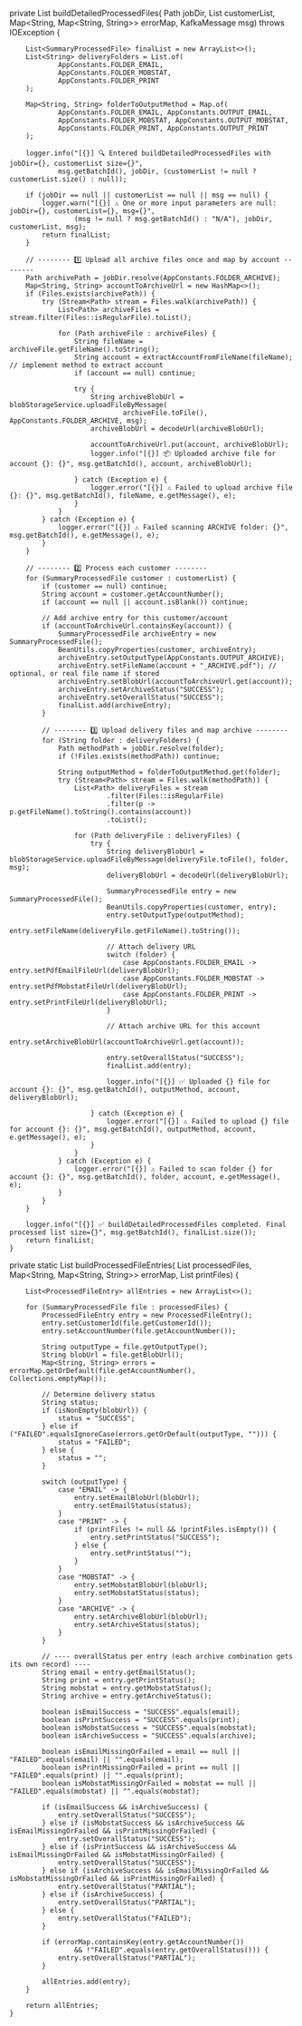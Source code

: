 private List<SummaryProcessedFile> buildDetailedProcessedFiles(
            Path jobDir,
            List<SummaryProcessedFile> customerList,
            Map<String, Map<String, String>> errorMap,
            KafkaMessage msg) throws IOException {

        List<SummaryProcessedFile> finalList = new ArrayList<>();
        List<String> deliveryFolders = List.of(
                AppConstants.FOLDER_EMAIL,
                AppConstants.FOLDER_MOBSTAT,
                AppConstants.FOLDER_PRINT
        );

        Map<String, String> folderToOutputMethod = Map.of(
                AppConstants.FOLDER_EMAIL, AppConstants.OUTPUT_EMAIL,
                AppConstants.FOLDER_MOBSTAT, AppConstants.OUTPUT_MOBSTAT,
                AppConstants.FOLDER_PRINT, AppConstants.OUTPUT_PRINT
        );

        logger.info("[{}] 🔍 Entered buildDetailedProcessedFiles with jobDir={}, customerList size={}",
                msg.getBatchId(), jobDir, (customerList != null ? customerList.size() : null));

        if (jobDir == null || customerList == null || msg == null) {
            logger.warn("[{}] ⚠️ One or more input parameters are null: jobDir={}, customerList={}, msg={}",
                    (msg != null ? msg.getBatchId() : "N/A"), jobDir, customerList, msg);
            return finalList;
        }

        // -------- 1️⃣ Upload all archive files once and map by account --------
        Path archivePath = jobDir.resolve(AppConstants.FOLDER_ARCHIVE);
        Map<String, String> accountToArchiveUrl = new HashMap<>();
        if (Files.exists(archivePath)) {
            try (Stream<Path> stream = Files.walk(archivePath)) {
                List<Path> archiveFiles = stream.filter(Files::isRegularFile).toList();

                for (Path archiveFile : archiveFiles) {
                    String fileName = archiveFile.getFileName().toString();
                    String account = extractAccountFromFileName(fileName); // implement method to extract account
                    if (account == null) continue;

                    try {
                        String archiveBlobUrl = blobStorageService.uploadFileByMessage(
                                archiveFile.toFile(), AppConstants.FOLDER_ARCHIVE, msg);
                        archiveBlobUrl = decodeUrl(archiveBlobUrl);

                        accountToArchiveUrl.put(account, archiveBlobUrl);
                        logger.info("[{}] 📦 Uploaded archive file for account {}: {}", msg.getBatchId(), account, archiveBlobUrl);

                    } catch (Exception e) {
                        logger.error("[{}] ⚠️ Failed to upload archive file {}: {}", msg.getBatchId(), fileName, e.getMessage(), e);
                    }
                }
            } catch (Exception e) {
                logger.error("[{}] ⚠️ Failed scanning ARCHIVE folder: {}", msg.getBatchId(), e.getMessage(), e);
            }
        }

        // -------- 2️⃣ Process each customer --------
        for (SummaryProcessedFile customer : customerList) {
            if (customer == null) continue;
            String account = customer.getAccountNumber();
            if (account == null || account.isBlank()) continue;

            // Add archive entry for this customer/account
            if (accountToArchiveUrl.containsKey(account)) {
                SummaryProcessedFile archiveEntry = new SummaryProcessedFile();
                BeanUtils.copyProperties(customer, archiveEntry);
                archiveEntry.setOutputType(AppConstants.OUTPUT_ARCHIVE);
                archiveEntry.setFileName(account + "_ARCHIVE.pdf"); // optional, or real file name if stored
                archiveEntry.setBlobUrl(accountToArchiveUrl.get(account));
                archiveEntry.setArchiveStatus("SUCCESS");
                archiveEntry.setOverallStatus("SUCCESS");
                finalList.add(archiveEntry);
            }

            // -------- 3️⃣ Upload delivery files and map archive --------
            for (String folder : deliveryFolders) {
                Path methodPath = jobDir.resolve(folder);
                if (!Files.exists(methodPath)) continue;

                String outputMethod = folderToOutputMethod.get(folder);
                try (Stream<Path> stream = Files.walk(methodPath)) {
                    List<Path> deliveryFiles = stream
                            .filter(Files::isRegularFile)
                            .filter(p -> p.getFileName().toString().contains(account))
                            .toList();

                    for (Path deliveryFile : deliveryFiles) {
                        try {
                            String deliveryBlobUrl = blobStorageService.uploadFileByMessage(deliveryFile.toFile(), folder, msg);
                            deliveryBlobUrl = decodeUrl(deliveryBlobUrl);

                            SummaryProcessedFile entry = new SummaryProcessedFile();
                            BeanUtils.copyProperties(customer, entry);
                            entry.setOutputType(outputMethod);
                            entry.setFileName(deliveryFile.getFileName().toString());

                            // Attach delivery URL
                            switch (folder) {
                                case AppConstants.FOLDER_EMAIL -> entry.setPdfEmailFileUrl(deliveryBlobUrl);
                                case AppConstants.FOLDER_MOBSTAT -> entry.setPdfMobstatFileUrl(deliveryBlobUrl);
                                case AppConstants.FOLDER_PRINT -> entry.setPrintFileUrl(deliveryBlobUrl);
                            }

                            // Attach archive URL for this account
                            entry.setArchiveBlobUrl(accountToArchiveUrl.get(account));

                            entry.setOverallStatus("SUCCESS");
                            finalList.add(entry);

                            logger.info("[{}] ✅ Uploaded {} file for account {}: {}", msg.getBatchId(), outputMethod, account, deliveryBlobUrl);

                        } catch (Exception e) {
                            logger.error("[{}] ⚠️ Failed to upload {} file for account {}: {}", msg.getBatchId(), outputMethod, account, e.getMessage(), e);
                        }
                    }
                } catch (Exception e) {
                    logger.error("[{}] ⚠️ Failed to scan folder {} for account {}: {}", msg.getBatchId(), folder, account, e.getMessage(), e);
                }
            }
        }

        logger.info("[{}] ✅ buildDetailedProcessedFiles completed. Final processed list size={}", msg.getBatchId(), finalList.size());
        return finalList;
    }

private static List<ProcessedFileEntry> buildProcessedFileEntries(
            List<SummaryProcessedFile> processedFiles,
            Map<String, Map<String, String>> errorMap,
            List<PrintFile> printFiles) {

        List<ProcessedFileEntry> allEntries = new ArrayList<>();

        for (SummaryProcessedFile file : processedFiles) {
            ProcessedFileEntry entry = new ProcessedFileEntry();
            entry.setCustomerId(file.getCustomerId());
            entry.setAccountNumber(file.getAccountNumber());

            String outputType = file.getOutputType();
            String blobUrl = file.getBlobUrl();
            Map<String, String> errors = errorMap.getOrDefault(file.getAccountNumber(), Collections.emptyMap());

            // Determine delivery status
            String status;
            if (isNonEmpty(blobUrl)) {
                status = "SUCCESS";
            } else if ("FAILED".equalsIgnoreCase(errors.getOrDefault(outputType, ""))) {
                status = "FAILED";
            } else {
                status = "";
            }

            switch (outputType) {
                case "EMAIL" -> {
                    entry.setEmailBlobUrl(blobUrl);
                    entry.setEmailStatus(status);
                }
                case "PRINT" -> {
                    if (printFiles != null && !printFiles.isEmpty()) {
                        entry.setPrintStatus("SUCCESS");
                    } else {
                        entry.setPrintStatus("");
                    }
                }
                case "MOBSTAT" -> {
                    entry.setMobstatBlobUrl(blobUrl);
                    entry.setMobstatStatus(status);
                }
                case "ARCHIVE" -> {
                    entry.setArchiveBlobUrl(blobUrl);
                    entry.setArchiveStatus(status);
                }
            }

            // ---- overallStatus per entry (each archive combination gets its own record) ----
            String email = entry.getEmailStatus();
            String print = entry.getPrintStatus();
            String mobstat = entry.getMobstatStatus();
            String archive = entry.getArchiveStatus();

            boolean isEmailSuccess = "SUCCESS".equals(email);
            boolean isPrintSuccess = "SUCCESS".equals(print);
            boolean isMobstatSuccess = "SUCCESS".equals(mobstat);
            boolean isArchiveSuccess = "SUCCESS".equals(archive);

            boolean isEmailMissingOrFailed = email == null || "FAILED".equals(email) || "".equals(email);
            boolean isPrintMissingOrFailed = print == null || "FAILED".equals(print) || "".equals(print);
            boolean isMobstatMissingOrFailed = mobstat == null || "FAILED".equals(mobstat) || "".equals(mobstat);

            if (isEmailSuccess && isArchiveSuccess) {
                entry.setOverallStatus("SUCCESS");
            } else if (isMobstatSuccess && isArchiveSuccess && isEmailMissingOrFailed && isPrintMissingOrFailed) {
                entry.setOverallStatus("SUCCESS");
            } else if (isPrintSuccess && isArchiveSuccess && isEmailMissingOrFailed && isMobstatMissingOrFailed) {
                entry.setOverallStatus("SUCCESS");
            } else if (isArchiveSuccess && isEmailMissingOrFailed && isMobstatMissingOrFailed && isPrintMissingOrFailed) {
                entry.setOverallStatus("PARTIAL");
            } else if (isArchiveSuccess) {
                entry.setOverallStatus("PARTIAL");
            } else {
                entry.setOverallStatus("FAILED");
            }

            if (errorMap.containsKey(entry.getAccountNumber())
                    && !"FAILED".equals(entry.getOverallStatus())) {
                entry.setOverallStatus("PARTIAL");
            }

            allEntries.add(entry);
        }

        return allEntries;
    }
